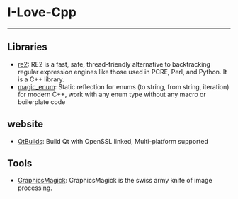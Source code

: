 # I-Love-Cpp

----

## Libraries

* [re2](https://github.com/google/re2): RE2 is a fast, safe, thread-friendly alternative to backtracking regular expression engines like those used in PCRE, Perl, and Python. It is a C++ library.
* [magic_enum](https://github.com/Neargye/magic_enum): Static reflection for enums (to string, from string, iteration) for modern C++, work with any enum type without any macro or boilerplate code

## website

* [QtBuilds](https://sourceforge.net/projects/fsu0413-qtbuilds/): Build Qt with OpenSSL linked, Multi-platform supported

## Tools

* [GraphicsMagick](http://www.graphicsmagick.org/): GraphicsMagick is the swiss army knife of image processing.
